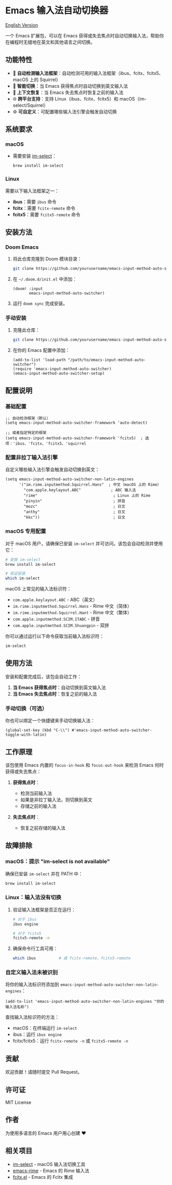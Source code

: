 # Emacs 输入法自动切换器

[English Version](./README.md)

一个 Emacs 扩展包，可以在 Emacs 获得或失去焦点时自动切换输入法，帮助你在编程时无缝地在英文和其他语言之间切换。

## 功能特性

- 🎯 **自动检测输入法框架**：自动检测可用的输入法框架（ibus、fcitx、fcitx5、macOS 上的 Squirrel）
- 🔄 **智能切换**：当 Emacs 获得焦点时自动切换到英文输入法
- 💾 **上下文恢复**：当 Emacs 失去焦点时恢复之前的输入法
- 🌐 **跨平台支持**：支持 Linux（ibus、fcitx、fcitx5）和 macOS（im-select/Squirrel）
- ⚙️ **可自定义**：可配置哪些输入法引擎会触发自动切换

## 系统要求

### macOS
- 需要安装 [im-select](https://github.com/daipeihust/im-select)：
  ```bash
  brew install im-select
  ```

### Linux
需要以下输入法框架之一：
- **ibus**：需要 `ibus` 命令
- **fcitx**：需要 `fcitx-remote` 命令
- **fcitx5**：需要 `fcitx5-remote` 命令

## 安装方法

### Doom Emacs

1. 将此仓库克隆到 Doom 模块目录：
   ```bash
   git clone https://github.com/yourusername/emacs-input-method-auto-switcher ~/.doom.d/modules/
   ```

2. 在 `~/.doom.d/init.el` 中添加：
   ```elisp
   (doom! :input
          emacs-input-method-auto-switcher)
   ```

3. 运行 `doom sync` 完成安装。

### 手动安装

1. 克隆此仓库：
   ```bash
   git clone https://github.com/yourusername/emacs-input-method-auto-switcher
   ```

2. 在你的 Emacs 配置中添加：
   ```elisp
   (add-to-list 'load-path "/path/to/emacs-input-method-auto-switcher")
   (require 'emacs-input-method-auto-switcher)
   (emacs-input-method-auto-switcher-setup)
   ```

## 配置说明

### 基础配置

```elisp
;; 自动检测框架（默认）
(setq emacs-input-method-auto-switcher-framework 'auto-detect)

;; 或者指定特定的框架
(setq emacs-input-method-auto-switcher-framework 'fcitx5)  ; 选项：'ibus、'fcitx、'fcitx5、'squirrel
```

### 配置非拉丁输入法引擎

自定义哪些输入法引擎会触发自动切换到英文：

```elisp
(setq emacs-input-method-auto-switcher-non-latin-engines
      '("im.rime.inputmethod.Squirrel.Hans"  ; 中文（macOS 上的 Rime）
        "com.apple.keylayout.ABC"             ; ABC 输入法
        "rime"                                 ; Linux 上的 Rime
        "pinyin"                               ; 拼音
        "mozc"                                 ; 日文
        "anthy"                                ; 日文
        "kkc"))                                ; 日文
```

### macOS 专用配置

对于 macOS 用户，请确保已安装 `im-select` 并可访问。该包会自动检测并使用它：

```bash
# 安装 im-select
brew install im-select

# 验证安装
which im-select
```

macOS 上常见的输入法标识符：
- `com.apple.keylayout.ABC` - ABC（英文）
- `im.rime.inputmethod.Squirrel.Hans` - Rime 中文（简体）
- `im.rime.inputmethod.Squirrel.Hant` - Rime 中文（繁体）
- `com.apple.inputmethod.SCIM.ITABC` - 拼音
- `com.apple.inputmethod.SCIM.Shuangpin` - 双拼

你可以通过运行以下命令获取当前输入法标识符：
```bash
im-select
```

## 使用方法

安装和配置完成后，该包会自动工作：

1. **当 Emacs 获得焦点时**：自动切换到英文输入法
2. **当 Emacs 失去焦点时**：恢复之前的输入法

### 手动切换（可选）

你也可以绑定一个快捷键来手动切换输入法：

```elisp
(global-set-key (kbd "C-\\") #'emacs-input-method-auto-switcher-toggle-with-latin)
```

## 工作原理

该包使用 Emacs 内置的 `focus-in-hook` 和 `focus-out-hook` 来检测 Emacs 何时获得或失去焦点：

1. **获得焦点时**：
   - 检测当前输入法
   - 如果是非拉丁输入法，则切换到英文
   - 存储之前的输入法

2. **失去焦点时**：
   - 恢复之前存储的输入法

## 故障排除

### macOS：提示 "im-select is not available"
确保已安装 `im-select` 并在 PATH 中：
```bash
brew install im-select
```

### Linux：输入法没有切换
1. 验证输入法框架是否正在运行：
   ```bash
   # 对于 ibus
   ibus engine
   
   # 对于 fcitx5
   fcitx5-remote -n
   ```

2. 确保命令行工具可用：
   ```bash
   which ibus          # 或 fcitx-remote、fcitx5-remote
   ```

### 自定义输入法未被识别
将你的输入法标识符添加到 `emacs-input-method-auto-switcher-non-latin-engines`：

```elisp
(add-to-list 'emacs-input-method-auto-switcher-non-latin-engines "你的输入法名称")
```

查找输入法标识符的方法：
- macOS：在终端运行 `im-select`
- ibus：运行 `ibus engine`
- fcitx/fcitx5：运行 `fcitx-remote -n` 或 `fcitx5-remote -n`

## 贡献

欢迎贡献！请随时提交 Pull Request。

## 许可证

MIT License

## 作者

为使用多语言的 Emacs 用户用心创建 ❤️

## 相关项目

- [im-select](https://github.com/daipeihust/im-select) - macOS 输入法切换工具
- [emacs-rime](https://github.com/DogLooksGood/emacs-rime) - Emacs 的 Rime 输入法
- [fcitx.el](https://github.com/cute-jumper/fcitx.el) - Emacs 的 Fcitx 集成

